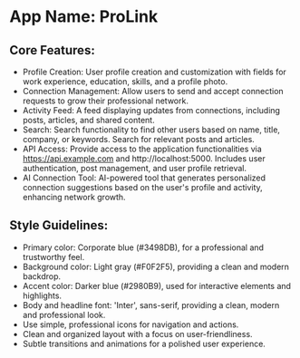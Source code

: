 # **App Name**: ProLink

## Core Features:

- Profile Creation: User profile creation and customization with fields for work experience, education, skills, and a profile photo.
- Connection Management: Allow users to send and accept connection requests to grow their professional network.
- Activity Feed: A feed displaying updates from connections, including posts, articles, and shared content.
- Search: Search functionality to find other users based on name, title, company, or keywords. Search for relevant posts and articles.
- API Access: Provide access to the application functionalities via https://api.example.com and http://localhost:5000. Includes user authentication, post management, and user profile retrieval.
- AI Connection Tool: AI-powered tool that generates personalized connection suggestions based on the user's profile and activity, enhancing network growth.

## Style Guidelines:

- Primary color: Corporate blue (#3498DB), for a professional and trustworthy feel.
- Background color: Light gray (#F0F2F5), providing a clean and modern backdrop.
- Accent color: Darker blue (#2980B9), used for interactive elements and highlights.
- Body and headline font: 'Inter', sans-serif, providing a clean, modern and professional look.
- Use simple, professional icons for navigation and actions.
- Clean and organized layout with a focus on user-friendliness.
- Subtle transitions and animations for a polished user experience.